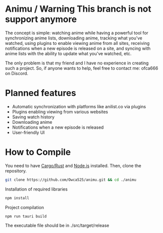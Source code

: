 # Animu / Warning This branch is not support anymore
The concept is simple: watching anime while having a powerful tool for synchronizing anime lists, downloading anime, tracking what you've watched, using plugins to enable viewing anime from all sites, receiving notifications when a new episode is released on a site, and syncing with anime lists with the ability to update what you've watched, etc.

The only problem is that my friend and I have no experience in creating such a project. So, if anyone wants to help, feel free to contact me: ofca666 on Discord.
# Planned features
- Automatic synchronization with platforms like anilist.co via plugins
- Plugins enabling viewing from various websites
- Saving watch history
- Downloading anime
- Notifications when a new episode is released
- User-friendly UI
# How to Compile
You need to have [Cargo/Rust](https://www.rust-lang.org/) and [Node,js](https://nodejs.org/en) installed. Then, clone the repository.
```bash
git clone https://github.com/Owca525/animu.git && cd ./animu
```
Installation of required libraries
```bash
npm install
```
Project compilation
```bash
npm run tauri build 
```
The executable file should be in ./src/target/release
